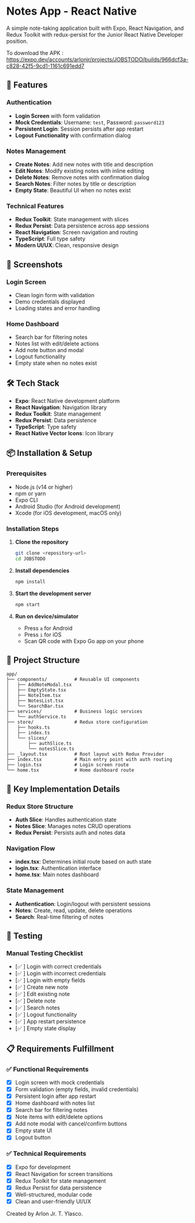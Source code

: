 # Notes App - React Native

A simple note-taking application built with Expo, React Navigation, and Redux Toolkit with redux-persist for the Junior React Native Developer position.

To download the APK : https://expo.dev/accounts/arlonjr/projects/JOBSTODO/builds/966dcf3a-c828-42f5-9cd1-1161c691edd7

## 🚀 Features

### Authentication

- **Login Screen** with form validation
- **Mock Credentials**: Username: `test`, Password: `password123`
- **Persistent Login**: Session persists after app restart
- **Logout Functionality** with confirmation dialog

### Notes Management

- **Create Notes**: Add new notes with title and description
- **Edit Notes**: Modify existing notes with inline editing
- **Delete Notes**: Remove notes with confirmation dialog
- **Search Notes**: Filter notes by title or description
- **Empty State**: Beautiful UI when no notes exist

### Technical Features

- **Redux Toolkit**: State management with slices
- **Redux Persist**: Data persistence across app sessions
- **React Navigation**: Screen navigation and routing
- **TypeScript**: Full type safety
- **Modern UI/UX**: Clean, responsive design

## 📱 Screenshots

### Login Screen

- Clean login form with validation
- Demo credentials displayed
- Loading states and error handling

### Home Dashboard

- Search bar for filtering notes
- Notes list with edit/delete actions
- Add note button and modal
- Logout functionality
- Empty state when no notes exist

## 🛠️ Tech Stack

- **Expo**: React Native development platform
- **React Navigation**: Navigation library
- **Redux Toolkit**: State management
- **Redux Persist**: Data persistence
- **TypeScript**: Type safety
- **React Native Vector Icons**: Icon library

## 📦 Installation & Setup

### Prerequisites

- Node.js (v14 or higher)
- npm or yarn
- Expo CLI
- Android Studio (for Android development)
- Xcode (for iOS development, macOS only)

### Installation Steps

1. **Clone the repository**

   ```bash
   git clone <repository-url>
   cd JOBSTODO
   ```

2. **Install dependencies**

   ```bash
   npm install
   ```

3. **Start the development server**

   ```bash
   npm start
   ```

4. **Run on device/simulator**
   - Press `a` for Android
   - Press `i` for iOS
   - Scan QR code with Expo Go app on your phone

## 🔧 Project Structure

```
app/
├── components/          # Reusable UI components
│   ├── AddNoteModal.tsx
│   ├── EmptyState.tsx
│   ├── NoteItem.tsx
│   ├── NotesList.tsx
│   └── SearchBar.tsx
├── services/            # Business logic services
│   └── authService.ts
├── store/               # Redux store configuration
│   ├── hooks.ts
│   ├── index.ts
│   └── slices/
│       ├── authSlice.ts
│       └── notesSlice.ts
├── _layout.tsx          # Root layout with Redux Provider
├── index.tsx            # Main entry point with auth routing
├── login.tsx            # Login screen route
└── home.tsx             # Home dashboard route
```

## 🎯 Key Implementation Details

### Redux Store Structure

- **Auth Slice**: Handles authentication state
- **Notes Slice**: Manages notes CRUD operations
- **Redux Persist**: Persists auth and notes data

### Navigation Flow

- **index.tsx**: Determines initial route based on auth state
- **login.tsx**: Authentication interface
- **home.tsx**: Main notes dashboard

### State Management

- **Authentication**: Login/logout with persistent sessions
- **Notes**: Create, read, update, delete operations
- **Search**: Real-time filtering of notes

## 🧪 Testing

### Manual Testing Checklist

- [✅ ] Login with correct credentials
- [✅ ] Login with incorrect credentials
- [✅ ] Login with empty fields
- [✅ ] Create new note
- [✅ ] Edit existing note
- [✅ ] Delete note
- [✅ ] Search notes
- [✅ ] Logout functionality
- [✅ ] App restart persistence
- [✅ ] Empty state display

## 📋 Requirements Fulfillment

### ✅ Functional Requirements

- [x] Login screen with mock credentials
- [x] Form validation (empty fields, invalid credentials)
- [x] Persistent login after app restart
- [x] Home dashboard with notes list
- [x] Search bar for filtering notes
- [x] Note items with edit/delete options
- [x] Add note modal with cancel/confirm buttons
- [x] Empty state UI
- [x] Logout button

### ✅ Technical Requirements

- [x] Expo for development
- [x] React Navigation for screen transitions
- [x] Redux Toolkit for state management
- [x] Redux Persist for data persistence
- [x] Well-structured, modular code
- [x] Clean and user-friendly UI/UX

Created by Arlon Jr. T. Ylasco.
